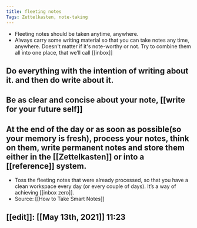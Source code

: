 ```yaml
---
title: fleeting notes
Tags: Zettelkasten, note-taking
---
```


- Fleeting notes should be taken anytime, anywhere.
- Always carry some writing material so that you can take notes any time, anywhere. Doesn't matter if it's note-worthy or not. Try to combine them all into one place, that we’ll call [[inbox]]
## Do everything with the intention of writing about it. and then do write about it.
## Be as clear and concise about your note, [[write for your future self]]
## At the end of the day or as soon as possible(so your memory is fresh), process your notes, think on them, write permanent notes and store them either in the [[Zettelkasten]] or into a [[reference]] system.
- Toss the fleeting notes that were already processed, so that you have a clean workspace every day (or every couple of days). It’s a way of achieving [[inbox zero]].
- Source: [[How to Take Smart Notes]]
## [[edit]]: [[May 13th, 2021]] 11:23